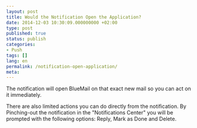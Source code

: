```yaml
---
layout: post
title: Would the Notification Open the Application?
date: 2014-12-03 10:30:09.000000000 +02:00
type: post
published: true
status: publish
categories:
- Push
tags: []
lang: en
permalink: /notification-open-application/
meta:
---
```


The notification will open BlueMail on that exact new mail so you can act on it immediately.

There are also limited actions you can do directly from the notification. By Pinching-out the notification in the "Notifications Center" you will be prompted with the following options: Reply, Mark as Done and Delete.